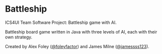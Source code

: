 # Battleship
ICS4UI Team Software Project: Battleship game with AI.

Battleship board game written in Java with three levels of AI, each with their own strategy.

Created by Alex Foley ([@foleyfactor](http://github.com/foleyfactor)) and James Milne ([@jamessss123](http://github.com/jamessss123)).
